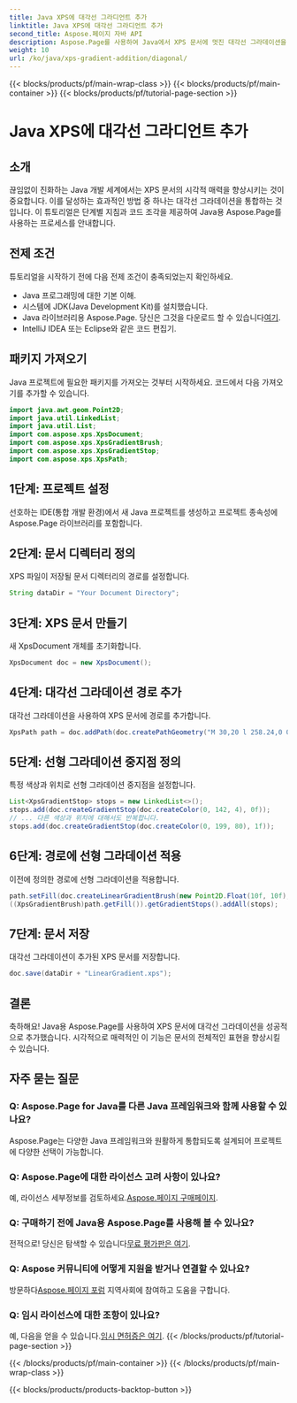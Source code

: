 ```yaml
---
title: Java XPS에 대각선 그라디언트 추가
linktitle: Java XPS에 대각선 그라디언트 추가
second_title: Aspose.페이지 자바 API
description: Aspose.Page를 사용하여 Java에서 XPS 문서에 멋진 대각선 그라데이션을 추가하는 방법을 알아보세요. 손쉽게 시각적 프레젠테이션을 향상시키세요.
weight: 10
url: /ko/java/xps-gradient-addition/diagonal/
---
```


{{< blocks/products/pf/main-wrap-class >}}
{{< blocks/products/pf/main-container >}}
{{< blocks/products/pf/tutorial-page-section >}}

# Java XPS에 대각선 그라디언트 추가

## 소개
끊임없이 진화하는 Java 개발 세계에서는 XPS 문서의 시각적 매력을 향상시키는 것이 중요합니다. 이를 달성하는 효과적인 방법 중 하나는 대각선 그라데이션을 통합하는 것입니다. 이 튜토리얼은 단계별 지침과 코드 조각을 제공하여 Java용 Aspose.Page를 사용하는 프로세스를 안내합니다.
## 전제 조건
튜토리얼을 시작하기 전에 다음 전제 조건이 충족되었는지 확인하세요.
- Java 프로그래밍에 대한 기본 이해.
- 시스템에 JDK(Java Development Kit)를 설치했습니다.
-  Java 라이브러리용 Aspose.Page. 당신은 그것을 다운로드 할 수 있습니다[여기](https://releases.aspose.com/page/java/).
- IntelliJ IDEA 또는 Eclipse와 같은 코드 편집기.
## 패키지 가져오기
Java 프로젝트에 필요한 패키지를 가져오는 것부터 시작하세요. 코드에서 다음 가져오기를 추가할 수 있습니다.
```java
import java.awt.geom.Point2D;
import java.util.LinkedList;
import java.util.List;
import com.aspose.xps.XpsDocument;
import com.aspose.xps.XpsGradientBrush;
import com.aspose.xps.XpsGradientStop;
import com.aspose.xps.XpsPath;
```
## 1단계: 프로젝트 설정
선호하는 IDE(통합 개발 환경)에서 새 Java 프로젝트를 생성하고 프로젝트 종속성에 Aspose.Page 라이브러리를 포함합니다.
## 2단계: 문서 디렉터리 정의
XPS 파일이 저장될 문서 디렉터리의 경로를 설정합니다.
```java
String dataDir = "Your Document Directory";
```
## 3단계: XPS 문서 만들기
새 XpsDocument 개체를 초기화합니다.
```java
XpsDocument doc = new XpsDocument();
```
## 4단계: 대각선 그라데이션 경로 추가
대각선 그라데이션을 사용하여 XPS 문서에 경로를 추가합니다.
```java
XpsPath path = doc.addPath(doc.createPathGeometry("M 30,20 l 258.24,0 0,56.64 -258.24,0 Z"));
```
## 5단계: 선형 그라데이션 중지점 정의
특정 색상과 위치로 선형 그라데이션 중지점을 설정합니다.
```java
List<XpsGradientStop> stops = new LinkedList<>();
stops.add(doc.createGradientStop(doc.createColor(0, 142, 4), 0f));
// ... 다른 색상과 위치에 대해서도 반복합니다.
stops.add(doc.createGradientStop(doc.createColor(0, 199, 80), 1f));
```
## 6단계: 경로에 선형 그라데이션 적용
이전에 정의한 경로에 선형 그라데이션을 적용합니다.
```java
path.setFill(doc.createLinearGradientBrush(new Point2D.Float(10f, 10f), new Point2D.Float(228f, 100f)));
((XpsGradientBrush)path.getFill()).getGradientStops().addAll(stops);
```
## 7단계: 문서 저장
대각선 그라데이션이 추가된 XPS 문서를 저장합니다.
```java
doc.save(dataDir + "LinearGradient.xps");
```
## 결론
축하해요! Java용 Aspose.Page를 사용하여 XPS 문서에 대각선 그라데이션을 성공적으로 추가했습니다. 시각적으로 매력적인 이 기능은 문서의 전체적인 표현을 향상시킬 수 있습니다.
## 자주 묻는 질문
### Q: Aspose.Page for Java를 다른 Java 프레임워크와 함께 사용할 수 있나요?
Aspose.Page는 다양한 Java 프레임워크와 원활하게 통합되도록 설계되어 프로젝트에 다양한 선택이 가능합니다.
### Q: Aspose.Page에 대한 라이선스 고려 사항이 있나요?
 예, 라이선스 세부정보를 검토하세요.[Aspose.페이지 구매페이지](https://purchase.aspose.com/buy).
### Q: 구매하기 전에 Java용 Aspose.Page를 사용해 볼 수 있나요?
 전적으로! 당신은 탐색할 수 있습니다[무료 평가판은 여기](https://releases.aspose.com/).
### Q: Aspose 커뮤니티에 어떻게 지원을 받거나 연결할 수 있나요?
 방문하다[Aspose.페이지 포럼](https://forum.aspose.com/c/page/39) 지역사회에 참여하고 도움을 구합니다.
### Q: 임시 라이선스에 대한 조항이 있나요?
 예, 다음을 얻을 수 있습니다.[임시 면허증은 여기](https://purchase.aspose.com/temporary-license/).
{{< /blocks/products/pf/tutorial-page-section >}}

{{< /blocks/products/pf/main-container >}}
{{< /blocks/products/pf/main-wrap-class >}}

{{< blocks/products/products-backtop-button >}}
